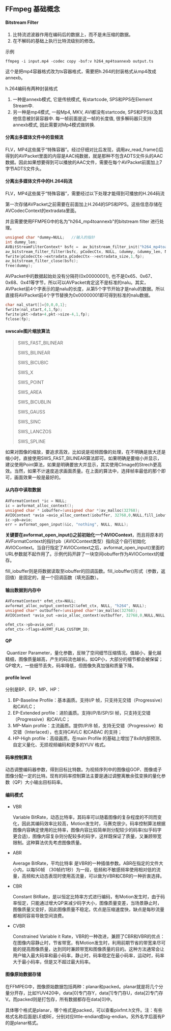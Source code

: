 ## FFmpeg 基础概念



#### Bitstream Filter

1. 比特流滤波器作用在编码后的数据上，而不是未压缩的数据。
2. 在不解码的基础上执行比特流级别的修改。

示例

```shell
ffmpeg -i input.mp4 -codec copy -bsf:v h264_mp4toannexb output.ts
```

这个是把mp4容器格式改为ts容器格式，需要把h.264的封装格式从mp4改成annexb。

h.264编码有两种封装格式

1. 一种是annexb模式, 它是传统模式, 有startcode, SPS和PPS在Element Stream中.
2. 另一种是mp4模式, 一般Mp4, MKV, AVI都没有startcode, SPS和PPS以及其他信息被封装容器中. 每一帧前面是这一帧的长度值, 很多解码器只支持annexb模式, 因此需要对Mp4模式做转换.



#### 分离出多媒体文件中的音频流

FLV，MP4这些属于“特殊容器”。经过仔细对比后发现，调用av_read_frame()后得到的AVPacket里面的内容是AAC纯数据，就是那种不包含ADTS文件头的AAC数据。因此如果想要得到可以播放的AAC文件，需要在每个AVPacket前面加上7字节ADTS文件头。

#### 分离出多媒体文件中的H.264码流

FLV，MP4这些属于“特殊容器”，需要经过以下处理才能得到可播放的H.264码流

第一次存储AVPacket之前需要在前面加上H.264的SPS和PPS。这些信息存储在AVCodecContext的extradata里面。

并且需要使用FFMPEG中的名为"h264_mp4toannexb"的bitstream filter 进行处理。

```c
unsigned char *dummy=NULL;   //输入的指针  
int dummy_len;  
AVBitStreamFilterContext* bsfc =  av_bitstream_filter_init("h264_mp4toannexb");    
av_bitstream_filter_filter(bsfc, pCodecCtx, NULL, &dummy, &dummy_len, NULL, 0, 0);  
fwrite(pCodecCtx->extradata,pCodecCtx-->extradata_size,1,fp);  
av_bitstream_filter_close(bsfc);    
free(dummy);  
```

AVPacket中的数据起始处没有分隔符(0x00000001), 也不是0x65、0x67、0x68、0x41等字节，所以可以AVPacket肯定这不是标准的nalu。其实，AVPacket前4个字表示的是nalu的长度，从第5个字节开始才是nalu的数据。所以直接将AVPacket前4个字节替换为0x00000001即可得到标准的nalu数据。

```c
char nal_start[]={0,0,0,1};  
fwrite(nal_start,4,1,fp);  
fwrite(pkt->data+4,pkt->size-4,1,fp);  
fclose(fp);  
```

#### swscale图片缩放算法

> SWS_FAST_BILINEAR
>
> SWS_BILINEAR
>
> SWS_BICUBIC
>
> SWS_X
>
> SWS_POINT
>
> SWS_AREA
>
> SWS_BICUBLIN
>
> SWS_GAUSS
>
> SWS_SINC
>
> SWS_LANCZOS
>
> SWS_SPLINE

如果对图像的缩放，要追求高效，比如说是视频图像的处理，在不明确是放大还是缩小时，直接使用SWS_FAST_BILINEAR算法即可。如果明确是要缩小并显示，建议使用Point算法，如果是明确要放大并显示，其实使用CImage的Strech更高效。当然，如果不计速度追求画面质量。在上面的算法中，选择帧率最低的那个即可，画面效果一般是最好的。





#### 从内存中读取数据

```c
AVFormatContext *ic = NULL;
ic = avformat_alloc_context();
unsigned char * iobuffer=(unsigned char *)av_malloc(32768);
AVIOContext *avio =avio_alloc_context(iobuffer, 32768,0,NULL,fill_iobuffer,NULL,NULL);
ic->pb=avio;
err = avformat_open_input(&ic, "nothing", NULL, NULL);
```

**关键要在avformat_open_input()之前初始化一个AVIOContext**，而且将原本的AVFormatContext的指针pb（AVIOContext类型）指向这个自行初始化AVIOContext。当自行指定了AVIOContext之后，avformat_open_input()里面的URL参数就不起作用了。示例代码开辟了一块空间iobuffer作为AVIOContext的缓存。

fill_iobuffer则是将数据读取至iobuffer的回调函数。fill_iobuffer()形式（参数，返回值）是固定的，是一个回调函数（填充函数）。

#### 输出数据到内存中

```c
AVFormatContext* ofmt_ctx=NULL;
avformat_alloc_output_context2(&ofmt_ctx, NULL, "h264", NULL);
unsigned char* outbuffer=(unsigned char*)av_malloc(32768);
AVIOContext *avio_out =avio_alloc_context(outbuffer, 32768,0,NULL,NULL,write_buffer,NULL);  

ofmt_ctx->pb=avio_out; 
ofmt_ctx->flags=AVFMT_FLAG_CUSTOM_IO;
```



#### QP

​        Quantizer Parameter，量化参数，反映了空间细节压缩情况。值越小，量化越精细，图像质量越高，产生的码流也越长。如QP小，大部分的细节都会被保留；QP增大，一些细节丢失，码率降低，但图像失真加强和质量下降。

#### profile level

分别是BP、EP、MP、HP：

1. BP-Baseline Profile：基本画质。支持I/P 帧，只支持无交错（Progressive）和CAVLC；
2. EP-Extended profile：进阶画质。支持I/P/B/SP/SI 帧，只支持无交错（Progressive）和CAVLC；
3. MP-Main profile：主流画质。提供I/P/B 帧，支持无交错（Progressive）和交错（Interlaced），也支持CAVLC 和CABAC 的支持；
4. HP-High profile：高级画质。在main Profile 的基础上增加了8x8内部预测、自定义量化、无损视频编码和更多的YUV 格式。

#### 码率控制算法

​        动态调整编码器参数，得到目标比特数。为视频序列中的图像组GOP、图像或子图像分配一定的比特。现有的码率控制算法主要是通过调整离散余弦变换的量化参数（QP）大小输出目标码率。

#### 编码模式

- VBR

  Variable BitRate，动态比特率，其码率可以随着图像的复杂程度的不同而变化，因此其编码效率比较高，Motion发生时，马赛克很少。码率控制算法根据图像内容确定使用的比特率，图像内容比较简单则分配较少的码率(似乎码字更合适)，图像内容复杂则分配较多的码字，这样既保证了质量，又兼顾带宽限制。这种算法优先考虑图像质量。

- ABR

  Average BitRate，平均比特率 是VBR的一种插值参数。ABR在指定的文件大小内，以每50帧 （30帧约1秒）为一段，低频和不敏感频率使用相对低的流量，高频和大动态表现时使用高流量，可以做为VBR和CBR的一种折衷选择。

- CBR

  Constant BitRate，是以恒定比特率方式进行编码，有Motion发生时，由于码率恒定，只能通过增大QP来减少码字大小，图像质量变差，当场景静止时，图像质量又变好，因此图像质量不稳定。优点是压缩速度快，缺点是每秒流量都相同容易导致空间浪费。

- CVBR

  Constrained Variable it Rate，VBR的一种改进，兼顾了CBR和VBR的优点：在图像内容静止时，节省带宽，有Motion发生时，利用前期节省的带宽来尽可能的提高图像质量，达到同时兼顾带宽和图像质量的目的。这种方法通常会让用户输入最大码率和最小码率，静止时，码率稳定在最小码率，运动时，码率大于最小码率，但是又不超过最大码率。



#### 图像原始数据存储

在FFMPEG中，图像原始数据包括两种：planar和packed。planar就是将几个分量分开存，比如YUV420中，data[0]专门存Y，data[1]专门存U，data[2]专门存V。而packed则是打包存，所有数据都存在data[0]中。

具体哪个格式是planar，哪个格式是packed，可以查看pixfmt.h文件。注：有些格式名称后面是LE或BE，分别对应little-endian或big-endian。另外名字后面有P的是planar格式。